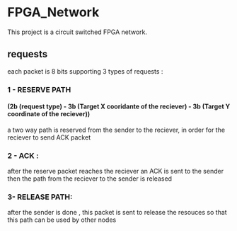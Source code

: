 # FPGA_Network
This project is a circuit switched FPGA network.
## requests
each packet is 8 bits supporting 3 types of requests :
### 1 - RESERVE PATH
#### (2b (request type) - 3b (Target X cooridante of the reciever) - 3b (Target Y coordinate of the reciever))
a two way path is reserved from the sender to the reciever, in order for the reciever to send ACK packet
### 2 - ACK :
after the reserve packet reaches the reciever an ACK is sent to the sender then the path from the reciever to the sender is released
### 3- RELEASE PATH:
after the sender is done , this packet is sent to release the resouces so that this path can be used by other nodes

